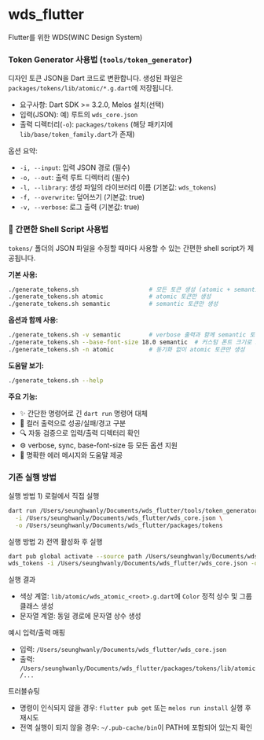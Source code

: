 # wds_flutter
Flutter를 위한 WDS(WINC Design System)

### Token Generator 사용법 (`tools/token_generator`)

디자인 토큰 JSON을 Dart 코드로 변환합니다. 생성된 파일은 `packages/tokens/lib/atomic/*.g.dart`에 저장됩니다.

- 요구사항: Dart SDK >= 3.2.0, Melos 설치(선택)
- 입력(JSON): 예) 루트의 `wds_core.json`
- 출력 디렉터리(`-o`): `packages/tokens` (해당 패키지에 `lib/base/token_family.dart`가 존재)

옵션 요약:
- `-i, --input`: 입력 JSON 경로 (필수)
- `-o, --out`: 출력 루트 디렉터리 (필수)
- `-l, --library`: 생성 파일의 라이브러리 이름 (기본값: `wds_tokens`)
- `-f, --overwrite`: 덮어쓰기 (기본값: true)
- `-v, --verbose`: 로그 출력 (기본값: true)

### 🚀 간편한 Shell Script 사용법

`tokens/` 폴더의 JSON 파일을 수정할 때마다 사용할 수 있는 간편한 shell script가 제공됩니다.

**기본 사용:**
```bash
./generate_tokens.sh                    # 모든 토큰 생성 (atomic + semantic)
./generate_tokens.sh atomic             # atomic 토큰만 생성
./generate_tokens.sh semantic           # semantic 토큰만 생성
```

**옵션과 함께 사용:**
```bash
./generate_tokens.sh -v semantic        # verbose 출력과 함께 semantic 토큰 생성
./generate_tokens.sh --base-font-size 18.0 semantic  # 커스텀 폰트 크기로 semantic 토큰 생성
./generate_tokens.sh -n atomic          # 동기화 없이 atomic 토큰만 생성
```

**도움말 보기:**
```bash
./generate_tokens.sh --help
```

**주요 기능:**
- ✨ 간단한 명령어로 긴 `dart run` 명령어 대체
- 🎨 컬러 출력으로 성공/실패/경고 구분
- 🔍 자동 검증으로 입력/출력 디렉터리 확인
- ⚙️ verbose, sync, base-font-size 등 모든 옵션 지원
- 🚨 명확한 에러 메시지와 도움말 제공

### 기존 실행 방법

실행 방법 1) 로컬에서 직접 실행

```bash
dart run /Users/seunghwanly/Documents/wds_flutter/tools/token_generator/bin/main.dart \
  -i /Users/seunghwanly/Documents/wds_flutter/wds_core.json \
  -o /Users/seunghwanly/Documents/wds_flutter/packages/tokens
```

실행 방법 2) 전역 활성화 후 실행

```bash
dart pub global activate --source path /Users/seunghwanly/Documents/wds_flutter/tools/token_generator
wds_tokens -i /Users/seunghwanly/Documents/wds_flutter/wds_core.json -o /Users/seunghwanly/Documents/wds_flutter/packages/tokens
```

실행 결과
- 색상 계열: `lib/atomic/wds_atomic_<root>.g.dart`에 `Color` 정적 상수 및 그룹 클래스 생성
- 문자열 계열: 동일 경로에 문자열 상수 생성

예시 입력/출력 매핑
- 입력: `/Users/seunghwanly/Documents/wds_flutter/wds_core.json`
- 출력: `/Users/seunghwanly/Documents/wds_flutter/packages/tokens/lib/atomic/...`

트러블슈팅
- 명령이 인식되지 않을 경우: `flutter pub get` 또는 `melos run install` 실행 후 재시도
- 전역 실행이 되지 않을 경우: `~/.pub-cache/bin`이 PATH에 포함되어 있는지 확인
